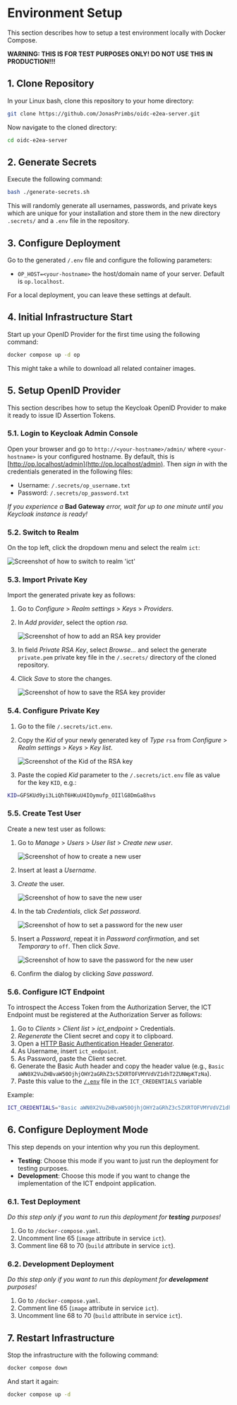 # Environment Setup

This section describes how to setup a test environment locally with Docker Compose.

**WARNING: THIS IS FOR TEST PURPOSES ONLY! DO NOT USE THIS IN PRODUCTION!!!**


## 1. Clone Repository

In your Linux bash, clone this repository to your home directory:

```bash
git clone https://github.com/JonasPrimbs/oidc-e2ea-server.git
```

Now navigate to the cloned directory:

```bash
cd oidc-e2ea-server
```


## 2. Generate Secrets

Execute the following command:

```bash
bash ./generate-secrets.sh
```

This will randomly generate all usernames, passwords, and private keys which are unique for your installation and store them in the new directory `.secrets/` and a `.env` file in the repository.


## 3. Configure Deployment

Go to the generated `/.env` file and configure the following parameters:

- `OP_HOST=<your-hostname>` the host/domain name of your server. Default is `op.localhost`.

For a local deployment, you can leave these settings at default.


## 4. Initial Infrastructure Start

Start up your OpenID Provider for the first time using the following command:

```bash
docker compose up -d op
```

This might take a while to download all related container images.


## 5. Setup OpenID Provider

This section describes how to setup the Keycloak OpenID Provider to make it ready to issue ID Assertion Tokens.


### 5.1. Login to Keycloak Admin Console

Open your browser and go to `http://<your-hostname>/admin/` where `<your-hostname>` is your configured hostname.
By default, this is [http://op.localhost/admin](http://op.localhost/admin).
Then *sign in* with the credentials generated in the following files:
- Username: `/.secrets/op_username.txt`
- Password: `/.secrets/op_password.txt`

*If you experience a* **Bad Gateway** *error, wait for up to one minute until you Keycloak instance is ready!*


### 5.2. Switch to Realm

On the top left, click the dropdown menu and select the realm `ict`:

![Screenshot of how to switch to realm 'ict'](./images/switch_realm.png)


### 5.3. Import Private Key

Import the generated private key as follows:

 1. Go to *Configure* > *Realm settings* > *Keys* > *Providers*.
 2. In *Add provider*, select the option *rsa*.

    ![Screenshot of how to add an RSA key provider](./images/add_rsa.png)

 3. In field *Private RSA Key*, select *Browse...* and select the generate `private.pem` private key file in the `/.secrets/` directory of the cloned repository.
 4. Click *Save* to store the changes.

    ![Screenshot of how to save the RSA key provider](./images/save_rsa.png)


### 5.4. Configure Private Key

 1. Go to the file `/.secrets/ict.env`.
 2. Copy the *Kid* of your newly generated key of *Type* `rsa` from *Configure* > *Realm settings* > *Keys* > *Key list*.

    ![Screenshot of the Kid of the RSA key](./images/rsa_kid.png)

 3. Paste the copied *Kid* parameter to the `/.secrets/ict.env` file as value for the key `KID`, e.g.:

```bash
KID=GFSKUd9yi3LiQhT6HKuU4IOymufp_OIIlG8DmGa8hvs
```


### 5.5. Create Test User

Create a new test user as follows:

 1. Go to *Manage* > *Users* > *User list* > *Create new user*.

    ![Screenshot of how to create a new user](./images/create_user.png)

 2. Insert at least a *Username*.
 3. *Create* the user.

    ![Screenshot of how to save the new user](./images/save_user.png)

 4. In the tab *Credentials*, click *Set password*.

    ![Screenshot of how to set a password for the new user](./images/set_password.png)

 5. Insert a *Password*, repeat it in *Password confirmation*, and set *Temporary* to `off`.
    Then click *Save*.

    ![Screenshot of how to save the password for the new user](./images/save_password.png)

 6. Confirm the dialog by clicking *Save password*.


### 5.6. Configure ICT Endpoint

To introspect the Access Token from the Authorization Server, the ICT Endpoint must be registered at the Authorization Server as follows:

 1. Go to *Clients* > *Client list* > *ict_endpoint* > Credentials.
 2. *Regenerate* the Client secret and copy it to clipboard.
 3. Open a [HTTP Basic Authentication Header Generator](https://www.blitter.se/utils/basic-authentication-header-generator/).
 4. As Username, insert `ict_endpoint`.
 5. As Password, paste the Client secret.
 6. Generate the Basic Auth header and copy the header value (e.g., `Basic aWN0X2VuZHBvaW50OjhjOHY2aGRhZ3c5ZXRTOFVMYVdVZ1dhT2ZUNWpKTzNa`).
 7. Paste this value to the [`/.env`](../.env) file in the `ICT_CREDENTIALS` variable
 
 Example:
 ```bash
 ICT_CREDENTIALS="Basic aWN0X2VuZHBvaW50OjhjOHY2aGRhZ3c5ZXRTOFVMYVdVZ1dhT2ZUNWpKTzNa"`
```


## 6. Configure Deployment Mode

This step depends on your intention why you run this deployment.

- **Testing**: Choose this mode if you want to just run the deployment for testing purposes.
- **Development**: Choose this mode if you want to change the implementation of the ICT endpoint application.


### 6.1. Test Deployment

*Do this step only if you want to run this deployment for **testing** purposes!*

1. Go to `/docker-compose.yaml`.
2. Uncomment line 65 (`image` attribute in service `ict`).
3. Comment line 68 to 70 (`build` attribute in service `ict`).


### 6.2. Development Deployment

*Do this step only if you want to run this deployment for **development** purposes!*

1. Go to `/docker-compose.yaml`.
2. Comment line 65 (`image` attribute in service `ict`).
3. Uncomment line 68 to 70 (`build` attribute in service `ict`).


## 7. Restart Infrastructure

Stop the infrastructure with the following command:

```bash
docker compose down
```

And start it again:

```bash
docker compose up -d
```
